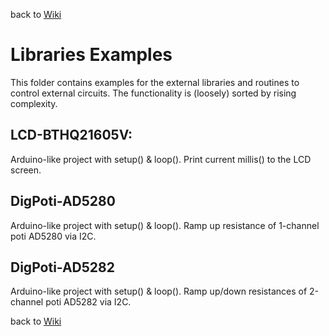 back to [Wiki](https://github.com/gicking/STM8_templates/wiki)


Libraries Examples
=================

This folder contains examples for the external libraries and routines
to control external circuits. 
The functionality is (loosely) sorted by rising complexity.

LCD-BTHQ21605V:
----------
  Arduino-like project with setup() & loop(). 
  Print current millis() to the LCD screen. 


DigPoti-AD5280
----------
  Arduino-like project with setup() & loop(). 
  Ramp up resistance of 1-channel poti AD5280 via I2C. 


DigPoti-AD5282
----------
  Arduino-like project with setup() & loop(). 
  Ramp up/down resistances of 2-channel poti AD5282 via I2C. 


back to [Wiki](https://github.com/gicking/STM8_templates/wiki)

